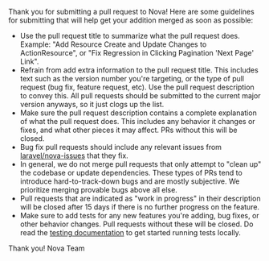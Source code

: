 Thank you for submitting a pull request to Nova! Here are some guidelines for submitting that will help get your addition merged as soon as possible:

-   Use the pull request title to summarize what the pull request does. Example: "Add Resource Create and Update Changes to ActionResource", or "Fix Regression in Clicking Pagination 'Next Page' Link".
-   Refrain from add extra information to the pull request title. This includes text such as the version number you're targeting, or the type of pull request (bug fix, feature request, etc). Use the pull request description to convey this. All pull requests should be submitted to the current major version anyways, so it just clogs up the list.
-   Make sure the pull request description contains a complete explanation of what the pull request does. This includes any behavior it changes or fixes, and what other pieces it may affect. PRs without this will be closed.
-   Bug fix pull requests should include any relevant issues from [laravel/nova-issues](http://github.com/laravel/nova-issues) that they fix.
-   In general, we do not merge pull requests that only attempt to "clean up" the codebase or update dependencies. These types of PRs tend to introduce hard-to-track-down bugs and are mostly subjective. We prioritize merging provable bugs above all else.
-   Pull requests that are indicated as "work in progress" in their description will be closed after 15 days if there is no further progress on the feature.
-   Make sure to add tests for any new features you're adding, bug fixes, or other behavior changes. Pull requests without these will be closed. Do read the [testing documentation](https://github.com/laravel/nova/blob/3.0/tests/readme.md) to get started running tests locally.

Thank you!
Nova Team
